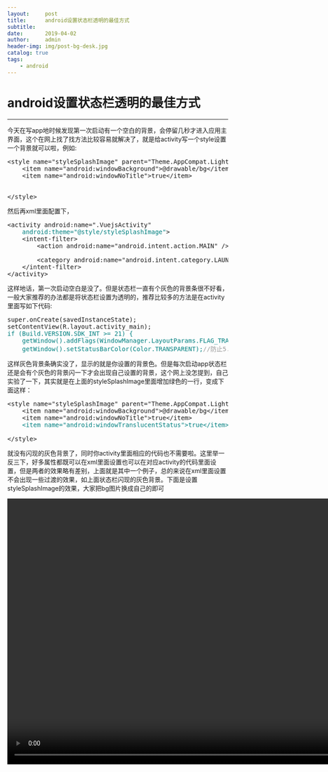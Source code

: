 ```yaml
---
layout:     post
title:      android设置状态栏透明的最佳方式
subtitle:   
date:       2019-04-02
author:     admin
header-img: img/post-bg-desk.jpg
catalog: true
tags:
    - android
---
```


# android设置状态栏透明的最佳方式

------

今天在写app地时候发现第一次启动有一个空白的背景，会停留几秒才进入应用主界面，这个在网上找了找方法比较容易就解决了，就是给activity写一个style设置一个背景就可以啦，例如:
<pre>&lt;style name="styleSplashImage" parent="Theme.AppCompat.Light.NoActionBar"&gt;
    &lt;item name="android:windowBackground"&gt;@drawable/bg&lt;/item&gt;
    &lt;item name="android:windowNoTitle"&gt;true&lt;/item&gt;
    

&lt;/style&gt;
</pre>
然后再xml里面配置下，
<pre>&lt;activity android:name=".VuejsActivity"
    <span style="color: #008080;">android:theme="@style/styleSplashImage"</span>&gt;
    &lt;intent-filter&gt;
        &lt;action android:name="android.intent.action.MAIN" /&gt;

        &lt;category android:name="android.intent.category.LAUNCHER" /&gt;
    &lt;/intent-filter&gt;
&lt;/activity&gt;
</pre>
这样地话，第一次启动空白是没了。但是状态栏一直有个灰色的背景条很不好看，一般大家推荐的办法都是将状态栏设置为透明的，推荐比较多的方法是在activity里面写如下代码:
<pre>super.onCreate(savedInstanceState);
setContentView(R.layout.activity_main);
<span style="color: #008080;">if (Build.VERSION.SDK_INT &gt;= 21) {</span>
<span style="color: #008080;">    getWindow().addFlags(WindowManager.LayoutParams.FLAG_TRANSLUCENT_NAVIGATION);</span>
<span style="color: #008080;">    getWindow().setStatusBarColor(Color.TRANSPARENT);<span style="color: #999999;">//防止5.x以后半透明影响效果，使用这种透明方式</span></span>
</pre>
这样灰色背景条确实没了，显示的就是你设置的背景色。但是每次启动app状态栏还是会有个灰色的背景闪一下才会出现自己设置的背景，这个网上没怎提到，自己实验了一下，其实就是在上面的styleSplashImage里面增加绿色的一行，变成下面这样：
<pre>&lt;style name="styleSplashImage" parent="Theme.AppCompat.Light.NoActionBar"&gt;
    &lt;item name="android:windowBackground"&gt;@drawable/bg&lt;/item&gt;
    &lt;item name="android:windowNoTitle"&gt;true&lt;/item&gt;
    <span style="color: #008080;">&lt;item name="android:windowTranslucentStatus"&gt;true&lt;/item&gt;</span>

&lt;/style&gt;
</pre>
就没有闪现的灰色背景了，同时你activity里面相应的代码也不需要啦。这里举一反三下，好多属性都既可以在xml里面设置也可以在对应activity的代码里面设置，但是两者的效果略有差别，上面就是其中一个例子，总的来说在xml里面设置不会出现一些过渡的效果，如上面状态栏闪现的灰色背景。下面是设置styleSplashImage的效果，大家把bg图片换成自己的即可

<video width="1280" height="606" controls="controls" mp4="https://www.blktime.com/video/SVID_20190101_171551_1.mp4"></video>

&nbsp;